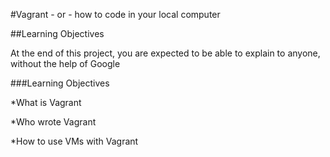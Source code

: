 #Vagrant - or - how to code in your local computer

##Learning Objectives

At the end of this project, you are expected to be able to explain to anyone, without the help of Google

###Learning Objectives

*What is Vagrant

*Who wrote Vagrant

*How to use VMs with Vagrant
